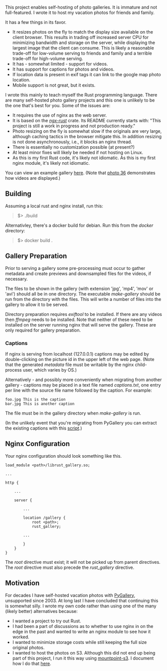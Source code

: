 This project enables self-hosting of photo galleries. It is immature and not
full-featured. I wrote it to host my vacation photos for friends and family.

It has a few things in its favor.

* It resizes photos on the fly to match the display size available on the client browser. This
results in trading off increased server CPU for minimizing bandwidth and storage on the server, while displaying the largest image that the client can consume. This is likely a reasonable trade-off
for low-volume serving to friends and family and a terrible trade-off for high-volume
serving.
* It has - somewhat limited - support for videos.
* It has support for captions for photos and videos.
* If location data is present in exif tags it can link to the google map photo location.
* Mobile support is not great, but it exists.

I wrote this mainly to teach myself the Rust programming language. There are
many self-hosted photo gallery projects and this one is unlikely
to be the one that's best for you. Some of the issues are:

* It requires the use of nginx as the web server.
* It is based on the _[ngx-rust](https://github.com/nginxinc/ngx-rust)_ crate. Its
README currently starts with: "This project is still a work in progress and not production ready."
* Photo resizing on the fly is somewhat slow if the originals are very large, although caching tactics in the browser mitigate this. In addition resizing is not done asynchronously, i.e., it blocks an nginx thread.
* There is essentially no customization possible (at present?)
* At least minor fixes will likely be needed if not hosting on Linux.
* As this is my first Rust code, it's likely not idiomatic. As this is my first nginx module, it's likely not idiomatic.

You can view an example gallery [here](https://squotd.net/RustGalleryDemo/). (Note that [photo 36](https://squotd.net/RustGalleryDemo/#36) demonstrates how videos are displayed.)

## Building

Assuming a local rust and nginx install, run this:

>$> ./build

Alternativley, there's a docker build for debian. Run this from the _docker_ directory:

>$> docker build .

## Gallery Preparation

Prior to serving a gallery some pre-processing must occur to gather metadata
and create previews and downsampled files for the videos, if necessary.

The files to be shown in the gallery (with extension 'jpg', 'mp4', 'mov' or 'avi') should all be
in one directory. The executable _make-gallery_ should be run from the directory
with the files. This will write a number of files into the gallery to allow it
to be served.

Directory preparation requires _exiftool_ to be installed. If there are any videos
then _ffmpeg_ needs to be installed. Note that neither of these need to be 
installed on the server running nginx that will serve the gallery. These 
are only required for gallery preparation.

### Captions

If nginx is serving from localhost (127.0.0.1) captions may be edited by double-clicking
on the picture id in the upper left of the web page. (Note that the generated _metadata_ file must
be writable by the nginx child-process user, which varies by OS.)

Alternatively - and possibly more conveniently when migrating from another gallery -
captions may be placed in a text file named _captions.txt_, one entry 
per line with the source file name followed by the caption. For example:

```
foo.jpg This is the caption
bar.jpg This is another caption
```

The file must be in the gallery directory when _make-gallery_ is run.

(In the unlikely event that you're migrating from PyGallery you can
extract the existing captions with this [script](PyGalleryConversion/extract_captions).)

## Nginx Configuration

Your nginx configuration should look something like this.

```
load_module <path>/librust_gallery.so;

...

http {

    ...

    server {

        ...

        location /gallery {
            root <path>;
            rust_gallery;

        ...

        }
    }
}
```

The _root_ directive must exist; it will not be picked up from parent directives.
The _root_ directive must also precede the _rust_gallery_ directive.

## Motivation

For decades I have self-hosted vacation photos with [PyGallery](https://pygallery.sourceforge.net/), unsupported since 2003. 
At long last I have concluded that continuing this is somewhat silly. I wrote my own code
rather than using one of the many (likely better) alternatives because:

* I wanted a project to try out Rust.
* I had been a part of discussions as to whether to use nginx in on the edge
 in the past and wanted to write an nginx module to see how it worked.
* I wanted to minimize storage costs while still keeping the full size original photos.
* I wanted to host the photos on S3. Although this did not end up being 
part of this project, I run it this way using [mountpoint-s3](https://github.com/awslabs/mountpoint-s3). I document how I do that [here](mountpoint-s3/README.md).
